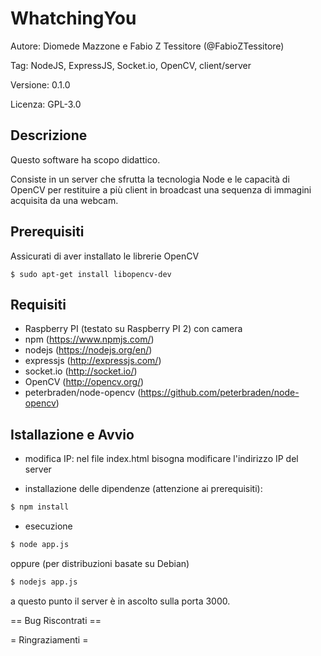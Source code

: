 # WhatchingYou

Autore: Diomede Mazzone e Fabio Z Tessitore (@FabioZTessitore)

Tag: NodeJS, ExpressJS, Socket.io, OpenCV, client/server

Versione: 0.1.0

Licenza: GPL-3.0

## Descrizione

Questo software ha scopo didattico.

Consiste in un server che sfrutta la tecnologia Node e le capacità di OpenCV
per restituire a più client in broadcast una sequenza di immagini acquisita
da una webcam.

## Prerequisiti

Assicurati di aver installato le librerie OpenCV

```
$ sudo apt-get install libopencv-dev
```

## Requisiti
* Raspberry PI (testato su Raspberry PI 2) con camera
* npm (https://www.npmjs.com/)
* nodejs (https://nodejs.org/en/)
* expressjs (http://expressjs.com/)
* socket.io (http://socket.io/)
* OpenCV (http://opencv.org/)
* peterbraden/node-opencv (https://github.com/peterbraden/node-opencv)

## Istallazione e Avvio

* modifica IP: nel file index.html bisogna modificare l'indirizzo IP del server

* installazione delle dipendenze (attenzione ai prerequisiti):

```bash
$ npm install
```

* esecuzione

```bash
$ node app.js
```
oppure (per distribuzioni basate su Debian)

```bash
$ nodejs app.js
```

a questo punto il server è in ascolto sulla porta 3000.


== Bug Riscontrati ==


= Ringraziamenti =
